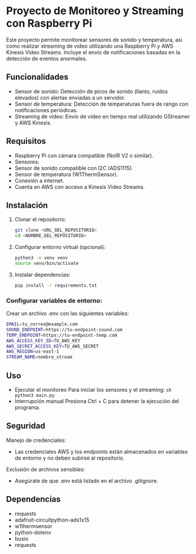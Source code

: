 # Proyecto de Monitoreo y Streaming con Raspberry Pi

Este proyecto permite monitorear sensores de sonido y temperatura, así como realizar streaming de video utilizando una Raspberry Pi y AWS Kinesis Video Streams. Incluye el envío de notificaciones basadas en la detección de eventos anormales.

## Funcionalidades

- Sensor de sonido: Detección de picos de sonido (llanto, ruidos elevados) con alertas enviadas a un servidor.
- Sensor de temperatura: Detección de temperaturas fuera de rango con notificaciones periódicas.
- Streaming de video: Envío de video en tiempo real utilizando GStreamer y AWS Kinesis.

## Requisitos

- Raspberry Pi con cámara compatible (NoIR V2 o similar).
- Sensores:
- Sensor de sonido compatible con I2C (ADS1115).
- Sensor de temperatura (W1ThermSensor).
- Conexión a internet.
- Cuenta en AWS con acceso a Kinesis Video Streams.

## Instalación

1. Clonar el repositorio:
	```sh
	git clone <URL_DEL_REPOSITORIO>
	cd <NOMBRE_DEL_REPOSITORIO>
	```
2. Configurar entorno virtual (opcional):
	```sh
	python3 -m venv venv
	source venv/bin/activate
	```
3. Instalar dependencias:
	```sh
	pip install -r requirements.txt
	```
### Configurar variables de entorno:
Crear un archivo .env con las siguientes variables:
```sh
EMAIL=tu_correo@example.com
SOUND_ENDPOINT=https://tu-endpoint-sound.com
TEMP_ENDPOINT=https://tu-endpoint-temp.com
AWS_ACCESS_KEY_ID=TU_AWS_KEY
AWS_SECRET_ACCESS_KEY=TU_AWS_SECRET
AWS_REGION=us-east-1
STREAM_NAME=nombre_stream
```


## Uso

- Ejecutar el monitoreo
	Para iniciar los sensores y el streaming:
		```sh
		python3 main.py
		```
- Interrupción manual
	Presiona Ctrl + C para detener la ejecución del programa.

## Seguridad
Manejo de credenciales: 
- Las credenciales AWS y los endpoints están almacenados en variables de entorno y no deben subirse al repositorio.

Exclusión de archivos sensibles:
- Asegúrate de que .env está listado en el archivo .gitignore.

## Dependencias

- requests
- adafruit-circuitpython-ads1x15
- w1thermsensor
- python-dotenv
- busio
- requests
